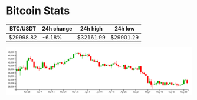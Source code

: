 # Bitcoin Stats

BTC/USDT|24h change|24h high|24h low|
|---|---|---|---|
|$29998.82|-6.18%|$32161.99|$29901.29|

<img src="./chart.svg">
